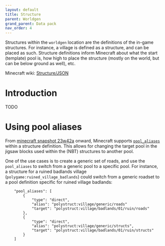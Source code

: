 ```yaml
---
layout: default
title: Structure
parent: Worldgen
grand_parent: Data pack
nav_order: 4
---
```


Structures within the `worldgen` location are the definitions of the in-game
structures. For instance, a village is defined as a structure, and can be placed
as such. Structure definitions inform Minecraft about what the start (template)
pool is, how high to place the structure (mostly on the world, but can be below
ground as well), etc.

Minecraft wiki: [Structure/JSON](https://minecraft.wiki/w/Structure/JSON_format)

# Introduction

TODO

# Using pool aliases

From [minecraft snapshot 23w42a](https://www.minecraft.net/en-us/article/minecraft-snapshot-23w42a)
onward, Minecraft supports
[`pool_aliases`](https://minecraft.wiki/w/Jigsaw_structure) within a structure
definition. This allows for changing the target pool in the jigsaw blocks used
within the (NBT) structures to another pool.

One of the use cases is to create a generic set of roads, and use the `pool_aliases` to
switch from a generic pool to a specific pool. For instance, a structure for a ruined
badlands village (`polygame:ruined_village_badlands`) could switch from a generic roadset
to a pool definition specific for ruined village badlands:

```
    "pool_aliases": [
        {
            "type": "direct",
            "alias": "polystruct:village/generic/roads"
            "target": "polystruct:village/badlands/01/ruin/roads"
        },
        {
            "type": "direct",
            "alias": "polystruct:village/generic/structs",
            "target": "polystruct:village/badlands/01/ruin/structs"
        }
    ]

```
